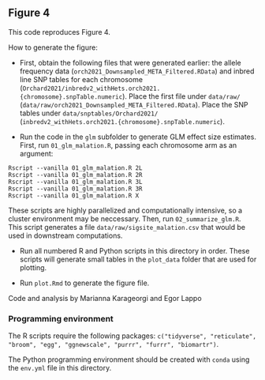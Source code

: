 ## Figure 4

This code reproduces Figure 4.

How to generate the figure:

* First, obtain the following files that were generated earlier: the allele frequency data (`orch2021_Downsampled_META_Filtered.RData`) and inbred line SNP tables for each chromosome (`Orchard2021/inbredv2_withHets.orch2021.{chromosome}.snpTable.numeric`). Place the first file under `data/raw/` (`data/raw/orch2021_Downsampled_META_Filtered.RData`). Place the SNP tables under `data/snptables/Orchard2021/` (`inbredv2_withHets.orch2021.{chromosome}.snpTable.numeric`).

* Run the code in the `glm` subfolder to generate GLM effect size estimates. First, run `01_glm_malation.R`, passing each chromosome arm as an argument:

```
Rscript --vanilla 01_glm_malation.R 2L
Rscript --vanilla 01_glm_malation.R 2R
Rscript --vanilla 01_glm_malation.R 3L
Rscript --vanilla 01_glm_malation.R 3R
Rscript --vanilla 01_glm_malation.R X
```

These scripts are highly parallelized and computationally intensive, so a cluster environment may be neccessary. Then, run `02_summarize_glm.R`. This script generates a file `data/raw/sigsite_malation.csv` that would be used in downstream computations.

* Run all numbered R and Python scripts in this directory in order. These scripts will generate small tables in the `plot_data` folder that are used for plotting.

* Run `plot.Rmd` to generate the figure file.


Code and analysis by Marianna Karageorgi and Egor Lappo

### Programming environment

The R scripts require the following packages: `c("tidyverse", "reticulate", "broom", "egg", "ggnewscale", "purrr", "furrr", "biomartr")`.

The Python programming environment should be created with `conda` using the `env.yml` file in this directory.